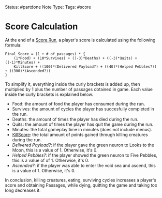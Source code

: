 Status: #partdone
Note Type: 
Tags: #score
# Score Calculation 
At the end of a [Score Run](huntermode), a player's score is calculated using the following formula:

```
Final Score = (1 + # of passages) * {  
    (1*Food) + (10*Survives) + ((-3)*Deaths) + ((-3)*Quits) + ((-1)*Minutes) + 
    KillScore + ((100)*(Delivered Payload?) + ((40)*(Helped Pebbles?)) + ((300)*(Ascended?))
}
```

To simplify it, everything inside the curly brackets is added up, then multiplied by 1 plus the number of passages obtained in game. Each value inside the curly brackets is explained below.

- Food: the amount of food the player has consumed during the run.
- Survives: the amount of cycles the player has succesfully completed in the run.
- Deaths: the amount of times the player has died during the run.
- Quits: the amount of times the player has quit the game during the run.
- Minutes: the total gameplay time in minutes (does not include menus).
- [KillScore](pointstable.md): the total amount of points gained through killing creatures during the run.
- *Delivered Payload?*: if the player gave the green neuron to Looks to the Moon, this is a value of 1. Otherwise, it's 0.
- *Helped Pebbles?*: if the player showed the green neuron to Five Pebbles, this is a value of of 1. Otherwise, it's 0.
- *Ascended?*: if the player was able to enter the void sea and ascend, this is a value of 1. Otherwise, it's 0.

In conclusion, killing creatures, eating, surviving cycles increases a player's score and obtaining Passages, while dying, quitting the game and taking too long decreases it. 